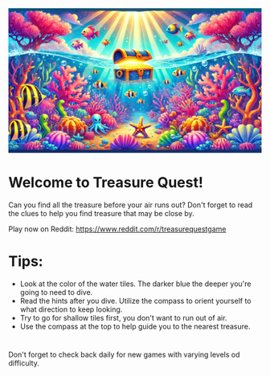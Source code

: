 <img src="assets/treasure-quest-banner.jpeg" />

# Welcome to Treasure Quest!
Can you find all the treasure before your air runs out? Don't forget to read the clues to help you find treasure that may be close by.

Play now on Reddit: https://www.reddit.com/r/treasurequestgame

# Tips:
- Look at the color of the water tiles. The darker blue the deeper you're going to need to dive.
- Read the hints after you dive. Utilize the compass to orient yourself to what direction to keep looking.
- Try to go for shallow tiles first, you don't want to run out of air.
- Use the compass at the top to help guide you to the nearest treasure.

#
Don't forget to check back daily for new games with varying levels od difficulty.